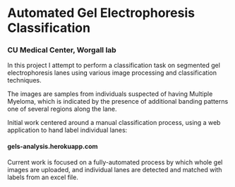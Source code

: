 # Automated Gel Electrophoresis Classification
### CU Medical Center, Worgall lab

In this project I attempt to perform a classification task on segmented gel electrophoresis lanes using various image processing and classification techniques. 

The images are samples from individuals suspected of having Multiple Myeloma, which is indicated by the presence of additional banding patterns one of several regions along the lane. 

Initial work centered around a manual classification process, using a web application to hand label individual lanes:

#### gels-analysis.herokuapp.com

Current work is focused on a fully-automated process by which whole gel images are uploaded, and individual lanes are detected and matched with labels from an excel file.

